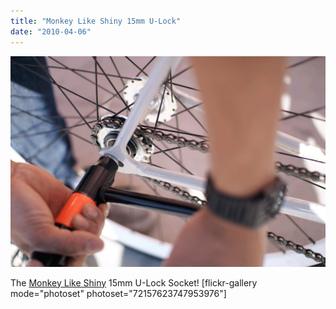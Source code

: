 ```yaml
---
title: "Monkey Like Shiny 15mm U-Lock"
date: "2010-04-06"
---
```


![](images/ulock01.jpg "U lock")

The [Monkey Like Shiny](http://monkeylikeshiny.blogspot.com/) 15mm U-Lock Socket! \[flickr-gallery mode="photoset" photoset="72157623747953976"\]
